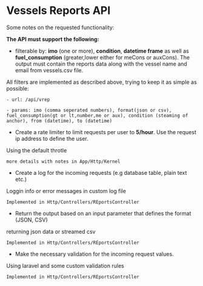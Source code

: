 # Vessels Reports API 

Some notes on the requested functionality:

**The API must support the following:**
* filterable by: **imo** (one or more), **condition**, **datetime frame** as well as **fuel_consumption** (greater,lower either for meCons or auxCons). The output must contain the reports data along with the vessel name and email from vessels.csv file.

All filters are implemented as described above, trying to keep it as simple as possible:

    - url: /api/vrep

    - params: imo (comma seperated numbers), format(json or csv), fuel_consumption(gt or lt,number,me or aux), condition (steaming of anchor), from (datetime), to (datetime)



* Create a rate limiter to limit requests per user to **5/hour**. Use the request ip address to define the user. 

Using the default throtle

    more details with notes in App/Http/Kernel
 

* Create a log for the incoming requests (e.g database table, plain text etc.)

Loggin info or error messages in custom log file

    Implemented in Http/Controllers/REportsController

* Return the output based on an input parameter that defines the format (JSON, CSV)

returning json data or streamed csv

    Implemented in Http/Controllers/REportsController

* Make the necessary validation for the incoming request values.

Using laravel and some custom validation rules

    Implemented in Http/Controllers/REportsController